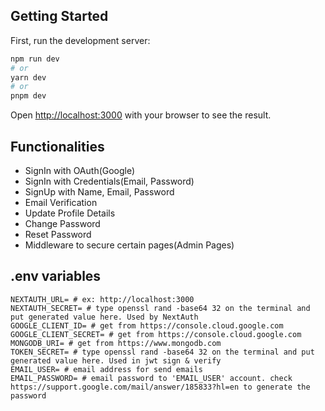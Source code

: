 ## Getting Started

First, run the development server:

```bash
npm run dev
# or
yarn dev
# or
pnpm dev
```

Open [http://localhost:3000](http://localhost:3000) with your browser to see the result.

## Functionalities
- SignIn with OAuth(Google)
- SignIn with Credentials(Email, Password)
- SignUp with Name, Email, Password
- Email Verification
- Update Profile Details
- Change Password
- Reset Password
- Middleware to secure certain pages(Admin Pages)

## .env variables
```dotenv
NEXTAUTH_URL= # ex: http://localhost:3000
NEXTAUTH_SECRET= # type openssl rand -base64 32 on the terminal and put generated value here. Used by NextAuth
GOOGLE_CLIENT_ID= # get from https://console.cloud.google.com
GOOGLE_CLIENT_SECRET= # get from https://console.cloud.google.com
MONGODB_URI= # get from https://www.mongodb.com
TOKEN_SECRET= # type openssl rand -base64 32 on the terminal and put generated value here. Used in jwt sign & verify
EMAIL_USER= # email address for send emails
EMAIL_PASSWORD= # email password to 'EMAIL_USER' account. check https://support.google.com/mail/answer/185833?hl=en to generate the password